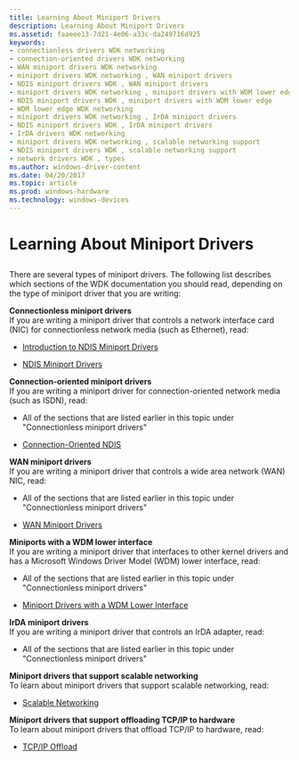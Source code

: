 ```yaml
---
title: Learning About Miniport Drivers
description: Learning About Miniport Drivers
ms.assetid: faaeee13-7d21-4e06-a33c-da249716d925
keywords:
- connectionless drivers WDK networking
- connection-oriented drivers WDK networking
- WAN miniport drivers WDK networking
- miniport drivers WDK networking , WAN miniport drivers
- NDIS miniport drivers WDK , WAN miniport drivers
- miniport drivers WDK networking , miniport drivers with WDM lower edge
- NDIS miniport drivers WDK , miniport drivers with WDM lower edge
- WDM lower edge WDK networking
- miniport drivers WDK networking , IrDA miniport drivers
- NDIS miniport drivers WDK , IrDA miniport drivers
- IrDA drivers WDK networking
- miniport drivers WDK networking , scalable networking support
- NDIS miniport drivers WDK , scalable networking support
- network drivers WDK , types
ms.author: windows-driver-content
ms.date: 04/20/2017
ms.topic: article
ms.prod: windows-hardware
ms.technology: windows-devices
---
```


# Learning About Miniport Drivers


## <a href="" id="ddk-miniport-drivers-ng"></a>


There are several types of miniport drivers. The following list describes which sections of the WDK documentation you should read, depending on the type of miniport driver that you are writing:

<a href="" id="connectionless-miniport-drivers"></a>**Connectionless miniport drivers**  
If you are writing a miniport driver that controls a network interface card (NIC) for connectionless network media (such as Ethernet), read:

-   [Introduction to NDIS Miniport Drivers](introduction-to-ndis-miniport-drivers.md)

-   [NDIS Miniport Drivers](writing-ndis-miniport-drivers.md)

<a href="" id="connection-oriented-miniport-drivers"></a>**Connection-oriented miniport drivers**  
If you are writing a miniport driver for connection-oriented network media (such as ISDN), read:

-   All of the sections that are listed earlier in this topic under "Connectionless miniport drivers"

-   [Connection-Oriented NDIS](connection-oriented-ndis.md)

<a href="" id="wan-miniport-drivers"></a>**WAN miniport drivers**  
If you are writing a miniport driver that controls a wide area network (WAN) NIC, read:

-   All of the sections that are listed earlier in this topic under "Connectionless miniport drivers"

-   [WAN Miniport Drivers](wan-miniport-drivers.md)

<a href="" id="miniports-with-a-wdm-lower-interface"></a>**Miniports with a WDM lower interface**  
If you are writing a miniport driver that interfaces to other kernel drivers and has a Microsoft Windows Driver Model (WDM) lower interface, read:

-   All of the sections that are listed earlier in this topic under "Connectionless miniport drivers"

-   [Miniport Drivers with a WDM Lower Interface](miniport-drivers-with-a-wdm-lower-interface.md)

<a href="" id="irda-miniport-drivers"></a>**IrDA miniport drivers**  
If you are writing a miniport driver that controls an IrDA adapter, read:

-   All of the sections that are listed earlier in this topic under "Connectionless miniport drivers"

<a href="" id="miniport-drivers-that-support-scalable-networking"></a>**Miniport drivers that support scalable networking**  
To learn about miniport drivers that support scalable networking, read:

-   [Scalable Networking](https://msdn.microsoft.com/library/windows/hardware/ff570735)

<a href="" id="miniport-drivers-that-support-offloading-tcp-ip--------to-hardware-------"></a>**Miniport drivers that support offloading TCP/IP to hardware**   
To learn about miniport drivers that offload TCP/IP to hardware, read:

-   [TCP/IP Offload](tcp-ip-offload.md)

 

 





